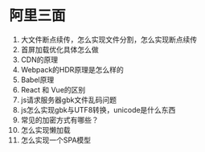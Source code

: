 # 阿里三面

1. 大文件断点续传，怎么实现文件分割，怎么实现断点续传
2. 首屏加载优化具体怎么做
3. CDN的原理
4. Webpack的HDR原理是怎么样的
5. Babel原理
6. React 和 Vue的区别
7. js请求服务器gbk文件乱码问题
8. js怎么实现gbk与UTF8转换，unicode是什么东西
9. 常见的加密方式有哪些？
10. 怎么实现懒加载
11. 怎么实现一个SPA模型